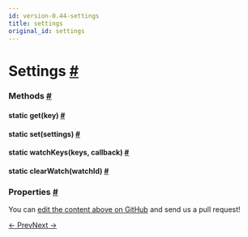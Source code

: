 ```yaml
---
id: version-0.44-settings
title: settings
original_id: settings
---
```

<a id="content"></a><h1><a class="anchor" name="settings"></a>Settings <a class="hash-link" href="docs/settings.html#settings">#</a></h1><div><div></div><span><h3><a class="anchor" name="methods"></a>Methods <a class="hash-link" href="docs/settings.html#methods">#</a></h3><div class="props"><div class="prop"><h4 class="methodTitle"><a class="anchor" name="get"></a><span class="methodType">static </span>get<span class="methodType">(key)</span> <a class="hash-link" href="docs/settings.html#get">#</a></h4></div><div class="prop"><h4 class="methodTitle"><a class="anchor" name="set"></a><span class="methodType">static </span>set<span class="methodType">(settings)</span> <a class="hash-link" href="docs/settings.html#set">#</a></h4></div><div class="prop"><h4 class="methodTitle"><a class="anchor" name="watchkeys"></a><span class="methodType">static </span>watchKeys<span class="methodType">(keys, callback)</span> <a class="hash-link" href="docs/settings.html#watchkeys">#</a></h4></div><div class="prop"><h4 class="methodTitle"><a class="anchor" name="clearwatch"></a><span class="methodType">static </span>clearWatch<span class="methodType">(watchId)</span> <a class="hash-link" href="docs/settings.html#clearwatch">#</a></h4></div></div></span><span><h3><a class="anchor" name="properties"></a>Properties <a class="hash-link" href="docs/settings.html#properties">#</a></h3><div class="props"></div></span></div><p class="edit-page-block">You can <a target="_blank" href="https://github.com/facebook/react-native/blob/master/Libraries/Settings/Settings.ios.js">edit the content above on GitHub</a> and send us a pull request!</p><div class="docs-prevnext"><a class="docs-prev" href="docs/pushnotificationios.html#content">← Prev</a><a class="docs-next" href="docs/share.html#content">Next →</a></div>